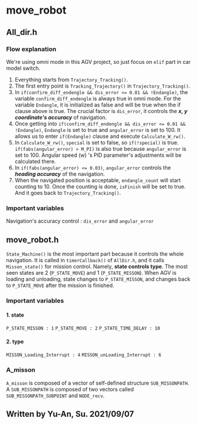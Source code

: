 # move_robot
## All_dir.h
### Flow explanation
We're using omni mode in this AGV project, so just focus on ```elif``` part in car model switch.
1. Everything starts from ```Trajectory_Tracking()```.
2. The first entry point is ```Tracking_Trajectory()``` in ```Trajectory_Tracking()```.
3. In ```if(confirm_diff_endengle && dis_error <= 0.01 && !Endangle)```, the variable ```confirm_diff_endengle``` is always true in omni mode. For the variable ```Endangle```, it is initialized as false and will be true when the if clause above is true. The crucial factor is ```dis_error```, it controls the ***x, y coordinate's accuracy*** of navigation.
4. Once getting into ```if(confirm_diff_endengle && dis_error <= 0.01 && !Endangle)```, ```Endangle``` is set to true and ```angular_error``` is set to 100. It allows us to enter ```if(Endangle)``` clause and execute ```Calculate_W_rw()```.
5. In ```Calculate_W_rw()```, ```special``` is set to false, so ```if(!special)``` is true. ```if(fabs(angular_error) > M_PI)``` is also true because ```angular_error``` is set to 100. Angular speed (w) 's PID parameter's adjustments will be calculated there. 
6. In ```if(fabs(angular_error) <= 0.03)```, ```angular_error``` controls the ***heading accuracy*** of the navigation.
7. When the navigated position is acceptable, ```endangle_count``` will start counting to 10. Once the counting is done, ```isFinish``` will be set to true. And it goes back to ```Trajectory_Tracking()```.

### Important variables
Navigation's accuracy control : ```dis_error``` and ```angular_error```


## move_robot.h

```State_Machine()``` is the most important part because it controls the whole navigation. It is called in ```timerCallback()``` of ```AllDir.h```, and it calls ```Misson_state()``` for mission control. Namely, **state controls type**.
The most seen states are 2 (```P_STATE_MOVE```) and 1 (```P_STATE_MISSON```). When AGV is loading and unloading, state changes to ```P_STATE_MISSON```, and changes back to ```P_STATE_MOVE``` after the mission is finished.

### Important variables

#### 1. state
```P_STATE_MISSON : 1```
```P_STATE_MOVE : 2```
```P_STATE_TIME_DELAY : 10```

#### 2. type
```MISSON_Loading_Interrupt : 4```
```MISSON_unLoading_Interrupt : 6```

### A_misson
```A_misson``` is composed of a vector of self-defined structure ```SUB_MISSONPATH```. A ```SUB_MISSONPATH``` is composed of two vectors called ```SUB_MISSONPATH_SUBPOINT``` and ```NODE_recv```.

## Written by Yu-An, Su. 2021/09/07
